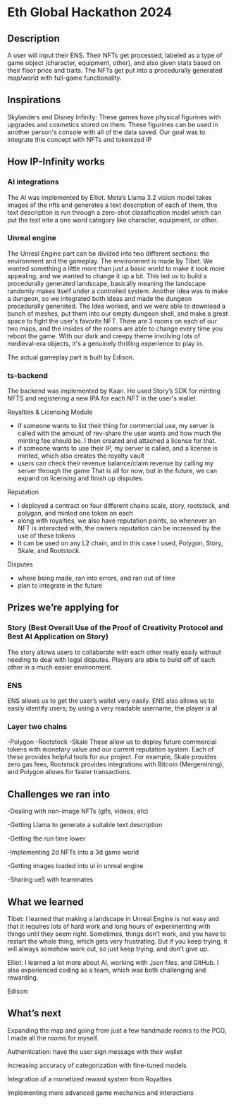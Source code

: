 # Eth Global Hackathon 2024

## Description

A user will input their ENS. Their NFTs get processed, labeled as a type of game object (character, equipment, other), and also given stats based on their floor price and traits. The NFTs get put into a procedurally generated map/world with full-game functionality.

## Inspirations

Skylanders and Disney Infinity: These games have physical figurines with upgrades and cosmetics stored on them. These figurines can be used in another person's console with all of the data saved.
Our goal was to integrate this concept with NFTs and tokenized IP

## How IP-Infinity works

### AI integrations

The AI was implemented by Elliot. Meta’s Llama 3.2 vision model takes images of the nfts and generates a text description of each of them, this text description is run through a zero-shot classification model which can put the text into a one word category like character, equipment, or other.

### Unreal engine

The Unreal Engine part can be divided into two different sections: the environment and the gameplay. The environment is made by Tibet. We wanted something a little more than just a basic world to make it look more appealing, and we wanted to change it up a bit. This led us to build a procedurally generated landscape, basically meaning the landscape randomly makes itself under a controlled system. Another idea was to make a dungeon, so we integrated both ideas and made the dungeon procedurally generated. The Idea worked, and we were able to download a bunch of meshes, put them into our empty dungeon shell, and make a great space to fight the user's favorite NFT. There are 3 rooms on each of our two maps, and the insides of the rooms are able to change every time you reboot the game. With our dark and creepy theme involving lots of medieval-era objects, it's a genuinely thrilling experience to play in.

The actual gameplay part is built by Edison.

### ts-backend

The backend was implemented by Kaan. He used Story’s SDK for minting NFTS and registering a new IPA for each NFT in the user's wallet.

Royalties & Licensing Module

- if someone wants to list their thing for commercial use, my server is called with the amount of rev-share the user wants and how much the minting fee should be. I then created and attached a license for that.
- if someone wants to use their IP, my server is called, and a license is minted, which also creates the royalty vault
- users can check their revenue balance/claim revenue by calling my server through the game
That is all for now, but in the future, we can expand on licensing and finish up disputes.

Reputation

- I deployed a contract on four different chains scale, story, rootstock, and polygon, and minted one token on each
- along with royalties, we also have reputation points, so whenever an NFT is interacted with, the owners reputation can be increased by the use of these tokens
- It can be used on any L2 chain, and in this case I used, Polygon, Story, Skale, and Rootstock.

Disputes 

- where being made, ran into errors, and ran out of time
- plan to integrate in the future



### 

## Prizes we’re applying for

### Story (Best Overall Use of the Proof of Creativity Protocol and Best AI Application on Story)

The story allows users to collaborate with each other really easily without needing to deal with legal disputes. Players are able to build off of each other in a much easier environment. 

### ENS

ENS allows us to get the user’s wallet very easily. ENS also allows us to easily identify users; by using a very readable username, the player is al

### Layer two chains
-Polygon
-Rootstock
-Skale
These allow us to deploy future commercial tokens with monetary value and our current reputation system. Each of these provides helpful tools for our project. For example, Skale provides zero gas fees, Rootstock provides integrations with Bitcoin (Mergemining), and Polygon allows for faster transactions.

## Challenges we ran into

-Dealing with non-image NFTs (gifs, videos, etc)

-Getting Llama to generate a suitable text description

-Getting the run time lower

-Implementing 2d NFTs into a 3d game world

-Getting images loaded into ui in unreal engine

-Sharing ue5 with teammates

## What we learned

Tibet: I learned that making a landscape in Unreal Engine is not easy and that it requires lots of hard work and long hours of experimenting with things until they seem right. Sometimes, things don’t work, and you have to restart the whole thing, which gets very frustrating. But if you keep trying, it will always somehow work out, so just keep trying, and don’t give up.

Elliot: I learned a lot more about AI, working with .json files, and GitHub. I also experienced coding as a team, which was both challenging and rewarding.

Edison: 

## What’s next

Expanding the map and going from just a few handmade rooms to the PCG, I made all the rooms for myself.

Authentication: have the user sign message with their wallet

Increasing accuracy of categorization with fine-tuned models

Integration of a monetized reward system from Royalties

Implementing more advanced game mechanics and interactions
